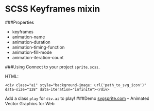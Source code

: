 # SCSS Keyframes mixin
###Properties
* keyframes
* animation-name
* animation-duration
* animation-timing-function
* animation-fill-mode
* animation-iteration-count

###Using
Connect to your project `sprite.scss`.

HTML:
```
<div class="ai" style="background-image: url('path_to_svg_icon')" data-size="128" data-iteration="infinite"></div>
```
Add a class `play` for `div.ai` to play!
###Demo
[svgsprite.com](http://svgsprite.com/) –  Animated Vector Graphics for Web
